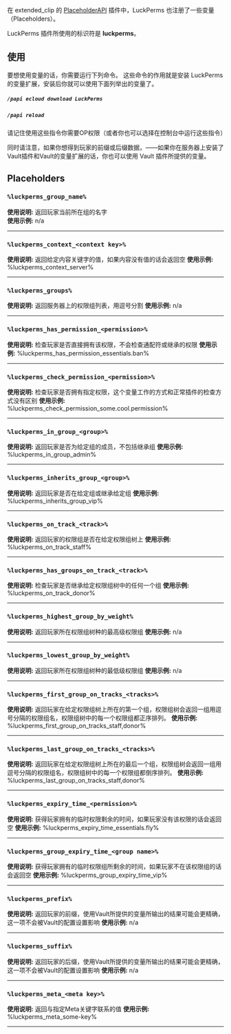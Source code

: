 在 extended_clip 的 [PlaceholderAPI](https://www.spigotmc.org/resources/placeholderapi.6245/) 插件中，LuckPerms 也注册了一些变量（Placeholders）。

LuckPerms 插件所使用的标识符是 **luckperms**。

## 使用

要想使用变量的话，你需要运行下列命令。
这些命令的作用就是安装 LuckPerms 的变量扩展，安装后你就可以使用下面列举出的变量了。

##### `/papi ecloud download LuckPerms`
##### `/papi reload`
请记住使用这些指令你需要OP权限（或者你也可以选择在控制台中运行这些指令）

同时请注意，如果你想得到玩家的前缀或后缀数据，——如果你在服务器上安装了Vault插件和Vault的变量扩展的话，你也可以使用 Vault 插件所提供的变量。

## Placeholders
### `%luckperms_group_name%`
**使用说明:** 返回玩家当前所在组的名字  
**使用示例:** n/a

___
### `%luckperms_context_<context key>%`
**使用说明:** 返回给定内容关键字的值，如果内容没有值的话会返回空
**使用示例:** %luckperms_context_server%

___
### `%luckperms_groups%`
**使用说明:** 返回服务器上的权限组列表，用逗号分割
**使用示例:** n/a

___
### `%luckperms_has_permission_<permission>%`
**使用说明:** 检查玩家是否直接拥有该权限，不会检查通配符或继承的权限
**使用示例:** %luckperms_has_permission_essentials.ban%

___
### `%luckperms_check_permission_<permission>%`
**使用说明:** 检查玩家是否拥有指定权限，这个变量工作的方式和正常插件的检查方式没有区别
**使用示例:** %luckperms_check_permission_some.cool.permission%

___
### `%luckperms_in_group_<group>%`
**使用说明:** 返回玩家是否为给定组的成员，不包括继承组
**使用示例:** %luckperms_in_group_admin%

___
### `%luckperms_inherits_group_<group>%`
**使用说明:** 返回玩家是否在给定组或继承给定组
**使用示例:** %luckperms_inherits_group_vip%

___
### `%luckperms_on_track_<track>%`
**使用说明:** 返回玩家的权限组是否在给定权限组树上
**使用示例:** %luckperms_on_track_staff%

___
### `%luckperms_has_groups_on_track_<track>%`
**使用说明:** 检查玩家是否继承给定权限组树中的任何一个组
**使用示例:** %luckperms_on_track_donor%

___
### `%luckperms_highest_group_by_weight%`
**使用说明:** 返回玩家所在权限组树种的最高级权限组
**使用示例:** n/a

___
### `%luckperms_lowest_group_by_weight%`
**使用说明:** 返回玩家所在权限组树种的最低级权限组
**使用示例:** n/a

___
### `%luckperms_first_group_on_tracks_<tracks>%`
**使用说明:** 返回玩家在给定权限组树上所在的第一个组，权限组树会返回一组用逗号分隔的权限组名，权限组树中的每一个权限组都正序排列。
**使用示例:** %luckperms_first_group_on_tracks_staff,donor%

___
### `%luckperms_last_group_on_tracks_<tracks>%`
**使用说明:** 返回玩家在给定权限组树上所在的最后一个组，权限组树会返回一组用逗号分隔的权限组名，权限组树中的每一个权限组都倒序排列。
**使用示例:** %luckperms_last_group_on_tracks_staff,donor%

___
### `%luckperms_expiry_time_<permission>%`
**使用说明:** 获得玩家拥有的临时权限剩余的时间，如果玩家没有该权限的话会返回空
**使用示例:** %luckperms_expiry_time_essentials.fly%

___
### `%luckperms_group_expiry_time_<group name>%`
**使用说明:** 获得玩家拥有的临时权限组所剩余的时间，如果玩家不在该权限组的话会返回空
**使用示例:** %luckperms_group_expiry_time_vip%

___
### `%luckperms_prefix%`
**使用说明:** 返回玩家的前缀，使用Vault所提供的变量所输出的结果可能会更精确，这一项不会被Vault的配置设置影响
**使用示例:** n/a

___
### `%luckperms_suffix%`
**使用说明:** 返回玩家的后缀，使用Vault所提供的变量所输出的结果可能会更精确，这一项不会被Vault的配置设置影响
**使用示例:** n/a

___
### `%luckperms_meta_<meta key>%`
**使用说明:** 返回与指定Meta关键字联系的值
**使用示例:** %luckperms_meta_some-key%

___
